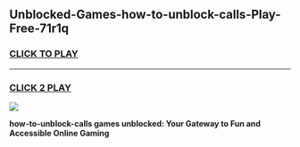 
## Unblocked-Games-how-to-unblock-calls-Play-Free-71r1q
<h3>
<a href="https://premium76.site?title=how-to-unblock-calls&ref=18A1">CLICK TO PLAY</a></h3>
<hr>

<h3>
<a href="https://premium76.site?title=how-to-unblock-calls&ref=18A1">CLICK 2 PLAY</a>
  
</h3>

<a href="https://premium76.site?title=how-to-unblock-calls&ref=18A1"><img src="https://clearcache.store/games.png"></a>


**how-to-unblock-calls games unblocked: Your Gateway to Fun and Accessible Online Gaming**
